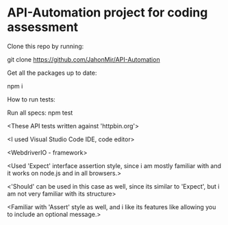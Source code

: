 # API-Automation project for coding assessment 

Clone this repo by running:

git clone https://github.com/JahonMir/API-Automation

Get all the packages up to date:

npm i

How to run tests:

Run all specs: npm test

<These API tests written against 'httpbin.org'>

<I used Visual Studio Code IDE, code editor>

<WebdriverIO - framework>

<Mocha JS testing framework>

<Chai JS assertion library>

<Axios JavaScript library for HTTP requests> 

<Used 'Expect' interface assertion style, since i am mostly familiar with and it works on node.js and in all browsers.> 

<'Should' can be used in this case as well, since its similar to 'Expect', but i am not very familiar with its structure>

<Familiar with 'Assert' style as well, and i like its features like allowing you to include an optional message.>
